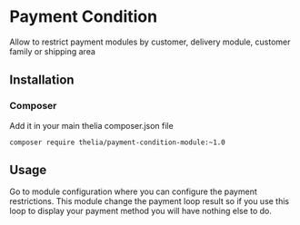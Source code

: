 # Payment Condition

Allow to restrict payment modules by customer, delivery module, customer family or shipping area

## Installation

### Composer

Add it in your main thelia composer.json file

```
composer require thelia/payment-condition-module:~1.0
```

## Usage

Go to module configuration where you can configure the payment restrictions.
This module change the payment loop result so if you use this loop to display your payment method you will have nothing else to do. 

